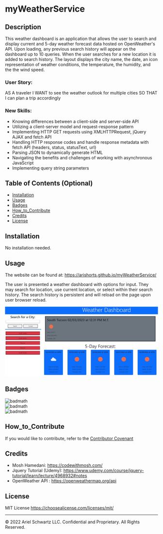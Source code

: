 # myWeatherService

## Description

This weather dashboard is an application that allows the user to search and display current and 5-day weather forecast data hosted on OpenWeather's API. Upon loading, any previous search history will appear on the dashboard up to 10 queries. When the user searches for a new location it is added to search history. The layout displays the city name, the date, an icon representation of weather conditions, the temperature, the humidity, and the the wind speed.

### User Story:

AS A traveler
I WANT to see the weather outlook for multiple cities
SO THAT I can plan a trip accordingly

### New Skills:

- Knowing differences between a client-side and server-side API
- Utilizing a client-server model and request-response pattern
- Implementing HTTP GET requests using XMLHTTPRequest, jQuery AJAX and fetch API
- Handling HTTP response codes and handle response metadata with fetch API (headers, status, statusText, url)
- Parsing JSON to dynamically generate HTML
- Navigating the benefits and challenges of working with asynchronous JavaScript
- Implementing query string parameters

## Table of Contents (Optional)

- [Installation](#installation)
- [Usage](#usage)
- [Badges](#badges)
- [How_to_Contribute](#how_to_contribute)
- [Credits](#credits)
- [License](#license)

## Installation

No installation needed.

## Usage

The website can be found at: https://arishorts.github.io/myWeatherService/

The user is presented a weather dashboard with options for input. They may search for location, use current location, or select within their search history. The search history is persistent and will reload on the page upon user browser reload. <br>

![alt text](./assets/images/usage.JPG)

## Badges

![badmath](https://img.shields.io/badge/javascript-60%25-brightgreen)<br>
![badmath](https://img.shields.io/badge/css-20%25-orange)<br>
![badmath](https://img.shields.io/badge/html-20%25-purple)

## How_to_Contribute

If you would like to contribute, refer to the [Contributor Covenant](https://www.contributor-covenant.org/)

## Credits

- Mosh Hamedani: https://codewithmosh.com/
- Jquery Tutorial (Udemy): https://www.udemy.com/course/jquery-tutorial/learn/lecture/4968932#notes
- OpenWeather API : https://openweathermap.org/api

## License

MIT License https://choosealicense.com/licenses/mit/

---

© 2022 Ariel Schwartz LLC. Confidential and Proprietary. All Rights Reserved.
